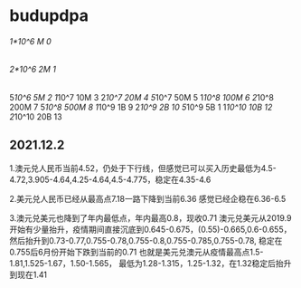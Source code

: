 # budupdpa

###### 1*10^6 M	0

###### 2*10^6 2M	1

5*10^6 5M	2
1*10^7 10M	3
2*10^7 20M	4
5*10^7 50M	5
1*10^8 100M	6
2*10^8 200M	7
5*10^8 500M	8
1*10^9 1B	9
2*10^9 2B	10
5*10^9 5B	1
1*10^10 10B	12
2*10^10 20B	13

## 2021.12.2

1.澳元兑人民币当前4.52，仍处于下行线，但感觉已可以买入历史最低为4.5-4.72,3.905-4.64,4.25-4.64,4.5-4.775，稳定在4.35-4.6


2.美元兑人民币已经从最高点7.18一路下降到当前6.36
感觉已经企稳在6.36-6.5

3.澳元兑美元也降到了年内最低点，年内最高0.8，现收0.71
澳元兑美元从2019.9开始有少量抬升，疫情期间直接沉底到0.645-0.675，(0.55)-0.665,0.6-0.655，
然后抬升到0.73-0.77,0.755-0.78,0.755-0.8,0.755-0.785,0.755-0.78,
稳定在0.755后6月份开始下跌到当前的0.71
也就是美元兑澳元从疫情最高点1.5-1.81,1.525-1.67，1.50-1.565，
最低为1.28-1.315，1.25-1.32，在1.32稳定后抬升到现在1.41